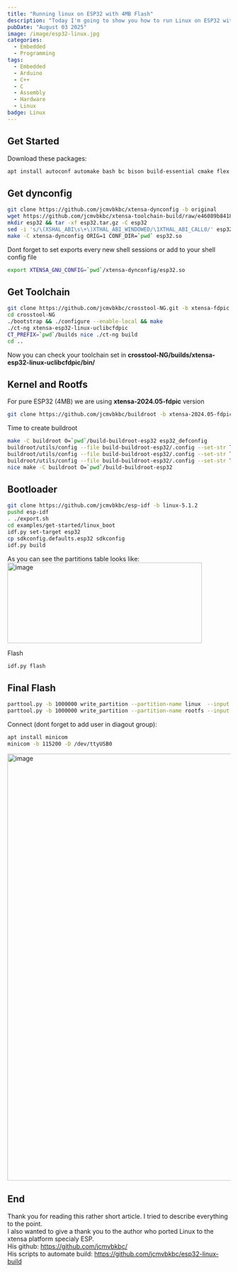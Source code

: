 ```yaml
---
title: "Running linux on ESP32 with 4MB Flash"
description: "Today I'm going to show you how to run Linux on ESP32 with just only 4MB flash memory"
pubDate: "August 03 2025"
image: /image/esp32-linux.jpg
categories:
  - Embedded
  - Programming
tags:
  - Embedded
  - Arduino
  - C++
  - C 
  - Assembly
  - Hardware
  - Linux
badge: Linux
---
```

## Get Started
Download these packages:
```bash 
apt install autoconf automake bash bc bison build-essential cmake flex gawk git gperf help2man libncurses-dev libtool libtool-bin libusb-1.0-0 python3 python3-venv rsync texinfo unzip wget cpio
```

## Get dynconfig
```bash
git clone https://github.com/jcmvbkbc/xtensa-dynconfig -b original
wget https://github.com/jcmvbkbc/xtensa-toolchain-build/raw/e46089b8418f27ecd895881f071aa192dd7f42b5/overlays/original/esp32.tar.gz
mkdir esp32 && tar -xf esp32.tar.gz -C esp32
sed -i 's/\(XSHAL_ABI\s\+\)XTHAL_ABI_WINDOWED/\1XTHAL_ABI_CALL0/' esp32/{binutils,gcc}/xtensa-config.h
make -C xtensa-dynconfig ORIG=1 CONF_DIR=`pwd` esp32.so
```
Dont forget to set exports every new shell sessions or add to your shell config file
```bash
export XTENSA_GNU_CONFIG=`pwd`/xtensa-dynconfig/esp32.so
```

## Get Toolchain
```bash
git clone https://github.com/jcmvbkbc/crosstool-NG.git -b xtensa-fdpic
cd crosstool-NG
./bootstrap && ./configure --enable-local && make
./ct-ng xtensa-esp32-linux-uclibcfdpic
CT_PREFIX=`pwd`/builds nice ./ct-ng build
cd ..
```
Now you can check your toolchain set in **crosstool-NG/builds/xtensa-esp32-linux-uclibcfdpic/bin/**

## Kernel and Rootfs
For pure ESP32 (4MB) we are using **xtensa-2024.05-fdpic** version
```bash
git clone https://github.com/jcmvbkbc/buildroot -b xtensa-2024.05-fdpic 
```
Time to create buildroot
```bash
make -C buildroot O=`pwd`/build-buildroot-esp32 esp32_defconfig
buildroot/utils/config --file build-buildroot-esp32/.config --set-str TOOLCHAIN_EXTERNAL_PATH `pwd`/crosstool-NG/builds/xtensa-esp32-linux-uclibcfdpic
buildroot/utils/config --file build-buildroot-esp32/.config --set-str TOOLCHAIN_EXTERNAL_PREFIX '$(ARCH)-esp32-linux-uclibcfdpic'
buildroot/utils/config --file build-buildroot-esp32/.config --set-str TOOLCHAIN_EXTERNAL_CUSTOM_PREFIX '$(ARCH)-esp32-linux-uclibcfdpic'
nice make -C buildroot O=`pwd`/build-buildroot-esp32
```

## Bootloader
```bash
git clone https://github.com/jcmvbkbc/esp-idf -b linux-5.1.2
pushd esp-idf
. ./export.sh
cd examples/get-started/linux_boot
idf.py set-target esp32
cp sdkconfig.defaults.esp32 sdkconfig
idf.py build
```
As you can see the partitions table looks like:  
<img width="439" height="182" alt="image" src="https://github.com/user-attachments/assets/7a6a450b-9571-4829-a888-637933f449de" />


Flash
```bash
idf.py flash
```

## Final Flash
```bash
parttool.py -b 1000000 write_partition --partition-name linux  --input build-buildroot-esp32/images/xipImage
parttool.py -b 1000000 write_partition --partition-name rootfs --input build-buildroot-esp32/images/rootfs.cramfs
```
Connect (dont forget to add user in diagout group):
```bash
apt install minicom
minicom -b 115200 -D /dev/ttyUSB0
```
<img width="1216" height="965" alt="image" src="https://github.com/user-attachments/assets/42ab79f7-c061-437a-b409-5a6d1662bd6b" />

## End
Thank you for reading this rather short article. I tried to describe everything to the point.  
I also wanted to give a thank you to the author who ported Linux to the xtensa platform specialy ESP.  
His github: https://github.com/jcmvbkbc/  
His scripts to automate build: https://github.com/jcmvbkbc/esp32-linux-build  
  
